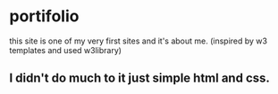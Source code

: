 # portifolio
this site is one of my very first sites and it's about me. (inspired by w3 templates and used w3library)

## I didn't do much to it just simple html and css.

